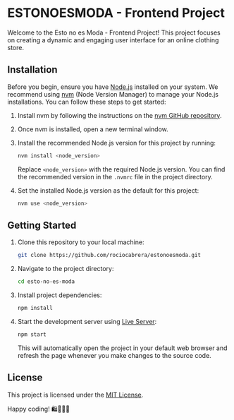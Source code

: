 # ESTONOESMODA - Frontend Project

Welcome to the Esto no es Moda - Frontend Project! This project focuses on creating a dynamic and engaging user interface for an online clothing store.

## Installation

Before you begin, ensure you have [Node.js](https://nodejs.org/) installed on your system. We recommend using [nvm](https://github.com/nvm-sh/nvm) (Node Version Manager) to manage your Node.js installations. You can follow these steps to get started:

1. Install nvm by following the instructions on the [nvm GitHub repository](https://github.com/nvm-sh/nvm#installing-and-updating).
2. Once nvm is installed, open a new terminal window.
3. Install the recommended Node.js version for this project by running:
   
   ```bash
   nvm install <node_version>
   ```
   
   Replace `<node_version>` with the required Node.js version. You can find the recommended version in the `.nvmrc` file in the project directory.

4. Set the installed Node.js version as the default for this project:
   
   ```bash
   nvm use <node_version>
   ```

## Getting Started

1. Clone this repository to your local machine:

   ```bash
   git clone https://github.com/rociocabrera/estonoesmoda.git
   ```

2. Navigate to the project directory:

   ```bash
   cd esto-no-es-moda
   ```

3. Install project dependencies:

   ```bash
   npm install
   ```

4. Start the development server using [Live Server](https://github.com/ritwickdey/vscode-live-server):

   ```bash
   npm start
   ```

   This will automatically open the project in your default web browser and refresh the page whenever you make changes to the source code.


## License

This project is licensed under the [MIT License](LICENSE).

Happy coding! 🛍️👕👖👗
